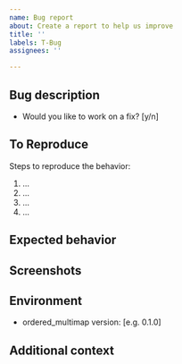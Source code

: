 ```yaml
---
name: Bug report
about: Create a report to help us improve
title: ''
labels: T-Bug
assignees: ''

---
```


## Bug description

<!-- A clear and concise description of what the bug is. -->

- Would you like to work on a fix? [y/n]

## To Reproduce

Steps to reproduce the behavior:

1. ...
2. ...
3. ...
4. ...

<!-- Make sure you are able to reproduce the bug in the main branch, too. -->

## Expected behavior

<!-- A clear and concise description of what you expected to happen. -->

## Screenshots

<!-- If applicable, add screenshots to help explain your problem. -->

## Environment

<!-- Please fill the following information. -->

- ordered_multimap version: [e.g. 0.1.0]

## Additional context

<!-- Add any other context about the problem here. -->
